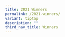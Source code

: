 ```yaml
---
title: 2021 Winners
permalink: /2021-winners/
variant: tiptap
description: ""
third_nav_title: Winners
---
```

